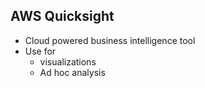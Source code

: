 ## AWS Quicksight

- Cloud powered business intelligence tool
- Use for
  - visualizations
  - Ad hoc analysis
